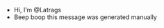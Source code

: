 - Hi, I’m @Latrags
- Beep boop this message was generated manually

<!---
Latrags/Latrags is a ✨ special ✨ repository because its `README.md` (this file) appears on your GitHub profile.
You can click the Preview link to take a look at your changes.
--->
